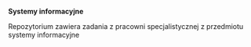 **Systemy informacyjne**

Repozytorium zawiera zadania z pracowni specjalistycznej z przedmiotu systemy informacyjne
